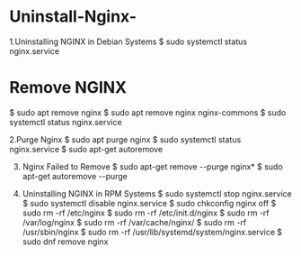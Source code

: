 # Uninstall-Nginx-

1.Uninstalling NGINX in Debian Systems
$ sudo systemctl status nginx.service 
# Remove NGINX
$ sudo apt remove nginx
$ sudo apt remove nginx nginx-commons
$ sudo systemctl status nginx.service

2.Purge Nginx
$ sudo apt purge nginx
$ sudo systemctl status nginx.service
$ sudo apt-get autoremove

3. Nginx Failed to Remove
$ sudo apt-get remove --purge nginx*
$ sudo apt-get autoremove --purge

3. Uninstalling NGINX in RPM Systems
$ sudo systemctl stop nginx.service
$ sudo systemctl disable nginx.service
$ sudo chkconfig nginx off
$ sudo rm -rf /etc/nginx
$ sudo rm -rf /etc/init.d/nginx
$ sudo rm -rf /var/log/nginx
$ sudo rm -rf /var/cache/nginx/
$ sudo rm -rf /usr/sbin/nginx
$ sudo rm -rf /usr/lib/systemd/system/nginx.service
$ sudo dnf remove nginx
